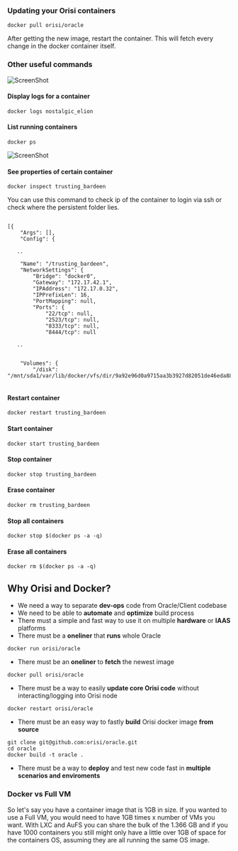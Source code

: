 ### Updating your Orisi containers

```
docker pull orisi/oracle
```

After getting the new image, restart the container. This will fetch every change in the docker container itself. 

### Other useful commands
![ScreenShot](http://oracle.s3.amazonaws.com/README/commands.png)


#### Display logs for a container

```
docker logs nostalgic_elion
```

#### List running containers

```
docker ps
```

![ScreenShot](http://oracle.s3.amazonaws.com/README/dockerps.png)


#### See properties of certain container

```
docker inspect trusting_bardeen
```

You can use this command to check ip of the container to login via ssh or check where the persistent folder lies.


```

[{
    "Args": [],
    "Config": {
   
   ..
   
    "Name": "/trusting_bardeen",
    "NetworkSettings": {
        "Bridge": "docker0",
        "Gateway": "172.17.42.1",
        "IPAddress": "172.17.0.32",
        "IPPrefixLen": 16,
        "PortMapping": null,
        "Ports": {
            "22/tcp": null,
            "2523/tcp": null,
            "8333/tcp": null,
            "8444/tcp": null
   
   ..
   
   
    "Volumes": {
        "/disk": "/mnt/sda1/var/lib/docker/vfs/dir/9a92e96d0a9715aa3b3927d82051de46eda88f3d1ad6337509cf84a6020f69b3"
   
```


#### Restart container
```
docker restart trusting_bardeen
```

#### Start container
```
docker start trusting_bardeen
```

#### Stop container
```
docker stop trusting_bardeen
```
#### Erase container
```
docker rm trusting_bardeen
```

#### Stop all containers
```
docker stop $(docker ps -a -q)
```
#### Erase all containers
```
docker rm $(docker ps -a -q)
```






## Why Orisi and Docker?

* We need a way to separate __dev-ops__ code from Oracle/Client codebase
* We need to be able to __automate__ and __optimize__ build process
* There must a simple and fast way to use it on multiple __hardware__ or __IAAS__ platforms
* There must be a __oneliner__ that __runs__ whole Oracle
```
docker run orisi/oracle
```
* There must be an __oneliner__ to __fetch__ the newest image
```
docker pull orisi/oracle
```
* There must be a way to easily __update core Orisi code__ without interacting/logging into Orisi node
```
docker restart orisi/oracle
```

* There must be an easy way to fastly __build__ Orisi docker image __from source__
```
git clone git@github.com:orisi/oracle.git
cd oracle
docker build -t oracle .
```

* There must be a way to __deploy__ and test new code fast in __multiple scenarios and enviroments__


### Docker vs Full VM

So let's say you have a container image that is 1GB in size. If you wanted to use a Full VM, you would need to have 1GB times x number of VMs you want. With LXC and AuFS you can share the bulk of the 1.366 GB and if you have 1000 containers you still might only have a little over 1GB of space for the containers OS, assuming they are all running the same OS image.


